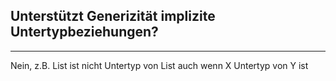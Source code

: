 

## Unterstützt Generizität implizite Untertypbeziehungen?

---

Nein, z.B. List<X> ist nicht Untertyp von List<Y> auch wenn X Untertyp von Y ist

